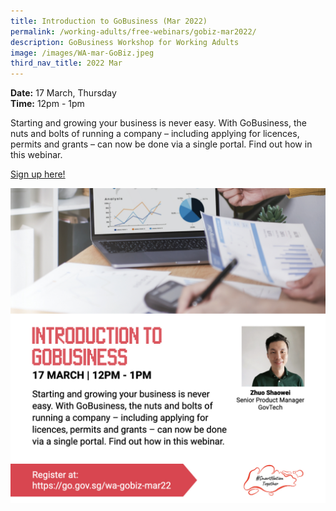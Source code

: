 ```yaml
---
title: Introduction to GoBusiness (Mar 2022)
permalink: /working-adults/free-webinars/gobiz-mar2022/
description: GoBusiness Workshop for Working Adults
image: /images/WA-mar-GoBiz.jpeg
third_nav_title: 2022 Mar
---
```


**Date:** 17 March, Thursday
<br> **Time:** 12pm - 1pm

Starting and growing your business is never easy. With GoBusiness, the nuts and bolts of running a company – including applying for licences, permits and grants – can now be done via a single portal. Find out how in this webinar.  

[Sign up here!](https://go.gov.sg/wa-gobiz-mar22)

![GoBusiness workshop for working adults](/images/WA-mar-GoBiz.jpeg)